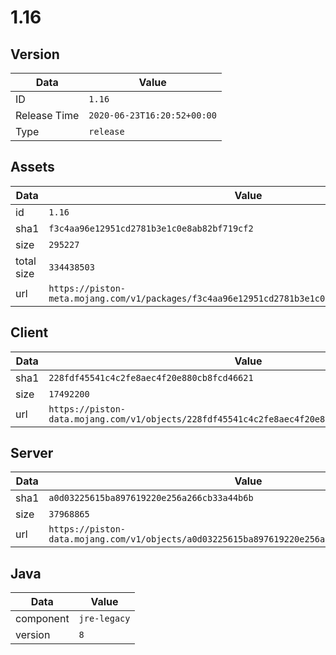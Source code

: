 # 1.16

## Version

|**Data**        | **Value**                 |
|----------------|-------------------------|
| ID   | ```1.16```   |
| Release Time   | ```2020-06-23T16:20:52+00:00```   |
| Type   | ```release```   |

## Assets

|**Data**        | **Value**                 |
|----------------|-------------------------|
| id   | ```1.16```   |
| sha1   | ```f3c4aa96e12951cd2781b3e1c0e8ab82bf719cf2```   |
| size   | ```295227```   |
| total size  | ```334438503```  |
| url       | ```https://piston-meta.mojang.com/v1/packages/f3c4aa96e12951cd2781b3e1c0e8ab82bf719cf2/1.16.json``` |

## Client

|**Data**        | **Value**                 |
|----------------|-------------------------|
| sha1   | ```228fdf45541c4c2fe8aec4f20e880cb8fcd46621```   |
| size   | ```17492200```   |
| url       | ```https://piston-data.mojang.com/v1/objects/228fdf45541c4c2fe8aec4f20e880cb8fcd46621/client.jar``` |

## Server

|**Data**        | **Value**                 |
|----------------|-------------------------|
| sha1   | ```a0d03225615ba897619220e256a266cb33a44b6b```   |
| size   | ```37968865```   |
| url       | ```https://piston-data.mojang.com/v1/objects/a0d03225615ba897619220e256a266cb33a44b6b/server.jar``` |

## Java

|**Data**        | **Value**                 |
|----------------|-------------------------|
| component   | ```jre-legacy```   |
| version   | ```8```   |